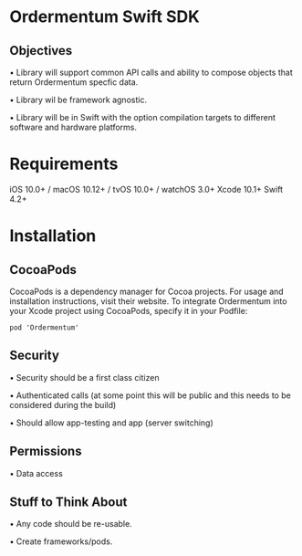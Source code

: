 # Ordermentum Swift SDK

## Objectives

• Library will support common API calls and ability to compose objects that return Ordermentum specfic data.

• Library wil be framework agnostic.

• Library will be in Swift with the option compilation targets to different software and hardware platforms.

# Requirements

iOS 10.0+ / macOS 10.12+ / tvOS 10.0+ / watchOS 3.0+
Xcode 10.1+
Swift 4.2+

# Installation

## CocoaPods

CocoaPods is a dependency manager for Cocoa projects. For usage and installation instructions, visit their website. To integrate Ordermentum into your Xcode project using CocoaPods, specify it in your Podfile:

`pod 'Ordermentum'`

## Security
• Security should be a first class citizen

• Authenticated calls (at some point this will be public and this needs to be considered during the build)

• Should allow app-testing and app (server switching)


## Permissions

• Data access


## Stuff to Think About

• Any code should be re-usable.

• Create frameworks/pods.
